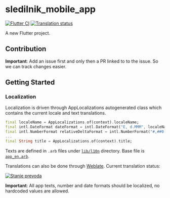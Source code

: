 # sledilnik_mobile_app

[![Flutter CI](https://github.com/sledilnik/mobile-app/workflows/Flutter%20CI/badge.svg)](https://github.com/sledilnik/mobile-app/actions?query=workflow%3A%22Flutter+CI%22)
[![Translation status](https://hosted.weblate.org/widgets/sledilnik/-/mobile-app/svg-badge.svg)](https://hosted.weblate.org/engage/sledilnik/mobile-app/)

A new Flutter project.

## Contribution

**Important**: Add an issue first and only then a PR linked to to the issue. So we can track changes easier.

## Getting Started

### Localization

Localization is driven through AppLocalizations autogenerated class which contains the current locale and text translations.

```dart
final localeName = AppLocalizations.of(context).localeName;
final intl.DateFormat dateFormat = intl.DateFormat("E, d.MMM", localeName);
final intl.NumberFormat relativeDeltaFormat = intl.NumberFormat("#,##0.0", localeName);
...
final String title = AppLocalizations.of(context).title;
```

Texts are defined in `.arb` files under [`lib/l10n`](sledilnik_mobile_app/lib/l10n/)  directory. Base file is [`app_en.arb`](sledilnik_mobile_app/lib/l10n/app_en.arb).

Translations can also be done through [Weblate](https://hosted.weblate.org/projects/sledilnik/mobile-app/). Current translation status:

[![Stanje prevoda](https://hosted.weblate.org/widgets/sledilnik/-/mobile-app/multi-auto.svg)](https://hosted.weblate.org/projects/sledilnik/mobile-app/)

**Important**: All app texts, number and date formats should be localized, no hardcoded values are allowed.